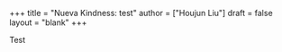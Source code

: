 +++
title = "Nueva Kindness: test"
author = ["Houjun Liu"]
draft = false
layout = "blank"
+++

Test
